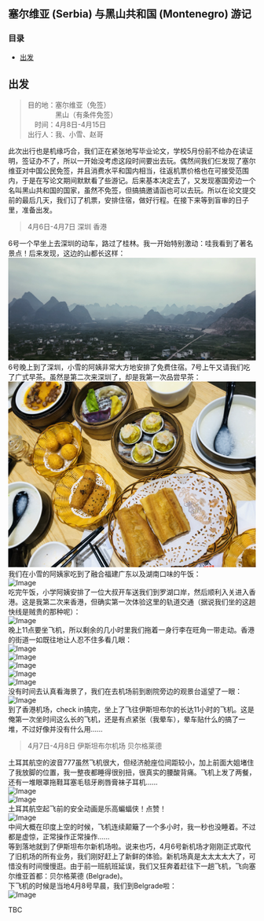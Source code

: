 ## 塞尔维亚 (Serbia) 与黑山共和国 (Montenegro) 游记
### 目录
- [出发](#para_1)


<span id="para_1"></span>
## 出发
>目的地：塞尔维亚（免签）  
&emsp;&emsp;&emsp;&emsp;黑山（有条件免签）  
&emsp;时间：4月8日-4月15日  
出行人：我、小雪、赵哥


此次出行也是机缘巧合，我们正在紧张地写毕业论文，学校5月份前不给办在读证明，签证办不了，所以一开始没考虑这段时间要出去玩。偶然间我们仨发现了塞尔维亚对中国公民免签，并且消费水平和国内相当，往返机票价格也在可接受范围内，于是在写论文期间默默看了些游记。后来基本决定去了，又发现塞国旁边一个名叫黑山共和国的国家，虽然不免签，但搞搞邀请函也可以去玩。所以在论文提交前的最后几天，我们订了机票，安排住宿，做好行程。在接下来等到盲审的日子里，准备出发。       

>4月6日-4月7日 深圳 香港

6号一个早坐上去深圳的动车，路过了桂林。我一开始特别激动：哇我看到了著名景点！后来发现，这边的山都长这样：  
![Image](https://github.com/sesebuckin/plasticgarden/blob/master/images/0406_0408/guilin.jpg)  
6号晚上到了深圳，小雪的阿姨非常大方地安排了免费住宿。7号上午又请我们吃了广式早茶。虽然是第二次来深圳了，却是我第一次品尝早茶：  
![Image](https://github.com/sesebuckin/plasticgarden/blob/master/images/0406_0408/shenzhen_02.jpg)  
我们在小雪的阿姨家吃到了融合福建广东以及湖南口味的午饭：  
![Image](https://github.com/sesebuckin/plasticgarden/blob/master/images/0406_0408/shenzhen_03.jpg)  
吃完午饭，小学阿姨安排了一位大叔开车送我们到罗湖口岸，然后顺利入关进入香港。这是我第二次来香港，但确实第一次体验这里的轨道交通（据说我们坐的这趟快线是贼贵的那种呢）：  
![Image](https://github.com/sesebuckin/plasticgarden/blob/master/images/0406_0408/hk_06.jpg)  
晚上11点要坐飞机，所以剩余的几小时里我们拖着一身行李在旺角一带走动。香港的街道一如既往地让人忍不住多看几眼：  
![Image](https://github.com/sesebuckin/plasticgarden/blob/master/images/0406_0408/hk_04.jpg)  
![Image](https://github.com/sesebuckin/plasticgarden/blob/master/images/0406_0408/hk_05.jpg)  
![Image](https://github.com/sesebuckin/plasticgarden/blob/master/images/0406_0408/hk_07.jpg)  
![Image](https://github.com/sesebuckin/plasticgarden/blob/master/images/0406_0408/hk_02.jpg)  
![Image](https://github.com/sesebuckin/plasticgarden/blob/master/images/0406_0408/hk_03.jpg)  
没有时间去认真看海景了，我们在去机场前到剧院旁边的观景台遥望了一眼：  
![Image](https://github.com/sesebuckin/plasticgarden/blob/master/images/0406_0408/hk_08.jpg)  
到了香港机场，check in搞完，坐上了飞往伊斯坦布尔的长达11小时的飞机。这是俺第一次坐时间这么长的飞机，还是有点紧张（我晕车），晕车贴什么的搞了一堆，不过好像并没有什么用......  

>4月7日-4月8日 伊斯坦布尔机场 贝尔格莱德

土耳其航空的波音777虽然飞机很大，但经济舱座位间距较小，加上前面大姐堵住了我放脚的位置，我一整夜都睡得很别扭，很真实的腰酸背痛。飞机上发了两餐，还有一堆眼罩拖鞋耳塞毛毯牙刷唇膏袜子耳机......  
![Image](https://github.com/sesebuckin/plasticgarden/blob/master/images/0406_0408/hk_bel_01.jpg)  
![Image](https://github.com/sesebuckin/plasticgarden/blob/master/images/0406_0408/hk_bel_02.jpg)  
土耳其航空起飞前的安全动画是乐高蝙蝠侠！点赞！  
![Image](https://github.com/sesebuckin/plasticgarden/blob/master/images/0406_0408/hk_bel_03.jpg)  
中间大概在印度上空的时候，飞机连续颠簸了一个多小时，我一秒也没睡着。不过都是虚惊，正常操作正常操作......  
等到落地就到了伊斯坦布尔新机场啦。说来也巧，4月6号新机场才刚刚正式取代了旧机场的所有业务，我们刚好赶上了新鲜的体验。新机场真是太太太太大了，可惜没有时间慢慢逛。由于前一班航班延误，我们又狂奔着赶往下一趟飞机，飞向塞尔维亚首都：贝尔格莱德 (Belgrade)。  
下飞机的时候是当地4月8号早晨，我们到Belgrade啦：  
![Image](https://github.com/sesebuckin/plasticgarden/blob/master/images/0406_0408/bel_01.jpg)  

TBC
